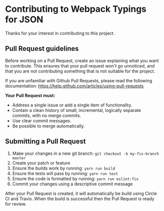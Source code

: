 # Contributing to Webpack Typings for JSON

Thanks for your interest in contributing to this project.

## Pull Request guidelines

Before working on a Pull Request, create an issue explaining what you want to contribute.
This ensures that your pull request won't go unnoticed, and that you are not contributing
something that is not suitable for the project.

If you are unfamiliar with Github Pull Requests, please read the following documentation:
https://help.github.com/articles/using-pull-requests

**Your Pull Request must:**

* Address a single issue or add a single item of functionality.
* Contain a clean history of small, incremental, logically separate commits, with no merge commits.
* Use clear commit messages.
* Be possible to merge automatically.

## Submitting a Pull Request

1. Make your changes in a new git branch: `git checkout -b my-fix-branch master`
2. Create your patch or feature
3. Ensure the builds work by running: `yarn run build`
4. Ensure the tests will pass by running: `yarn run test`
5. Ensure the code is formatted by running: `yarn run eslint:fix`
6. Commit your changes using a descriptive commit message

After your Pull Request is created, it will automatically be build using Circle CI
and Travis. When the build is successful then the Pull Request is ready for review.
